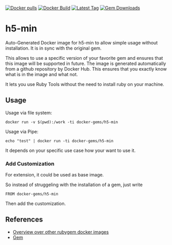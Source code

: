 [![Docker pulls](https://img.shields.io/docker/pulls/rubygem/h5-min.svg)](https://hub.docker.com/r/rubygem/h5-min/)
[![Docker Build](https://img.shields.io/docker/automated/rubygem/h5-min.svg)](https://hub.docker.com/r/rubygem/h5-min/)
[![Latest Tag](https://img.shields.io/github/tag/docker-rubygem/h5-min.svg)](https://hub.docker.com/r/rubygem/h5-min/)
[![Gem Downloads](https://img.shields.io/gem/dt/h5-min.svg)](https://rubygems.org/gems/h5-min/)
# h5-min

Auto-Generated Docker image for h5-min to allow simple usage without installation.
It is in sync with the original gem.

This allows to use a specific version of your favorite gem and ensures that this image will be supported in future.
The image is generated automatically from a github repository by Docker Hub.
This ensures that you exactly know what is in the image and what not.

It lets you use Ruby Tools without the need to install ruby on your machine.

## Usage

Usage via file system:

`docker run -v $(pwd):/work -ti docker-gems/h5-min`

Usage via Pipe:

`echo "test" | docker run -ti docker-gems/h5-min`

It depends on your specific use case how your want to use it.

### Add Customization

For extension, it could be used as base image.

So instead of struggeling with the installation of a gem, just write

`FROM docker-gems/h5-min`

Then add the customization.

## References

 - [Overview over other rubygem docker images](https://github.com/thinkbot/docker-rubygem)
 - [Gem](https://rubygems.org/gems/h5-min/)
